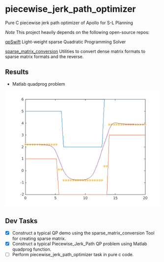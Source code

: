 # piecewise_jerk_path_optimizer
Pure C piecewise jerk path optimizer of Apollo for S-L Planning

*Note* This project heavily depends on the following open-source repos:

[qpSwift](https://github.com/qpSWIFT/qpSWIFT) Light-weight sparse Quadratic Programming Solver

[sparse_matrix_conversion](https://github.com/kmpape/sparse_matrix_conversion) Utilities to convert dense matrix formats to sparse matrix formats and the reverse.

## Results

+ Matlab quadprog problem

![](./Matlab/matlab.png)

## Dev Tasks

- [x] Construct a typical QP demo using the sparse_matrix_conversion Tool for creating sparse matrix.
- [x] Construct a typical Piecewise_Jerk_Path QP problem using Matlab quadprog function.
- [ ] Perform  piecewise_jerk_path_optimizer task in pure c code.
